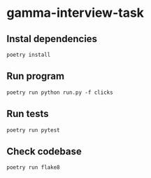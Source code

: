 # gamma-interview-task

## Instal dependencies

    poetry install

## Run program

    poetry run python run.py -f clicks

## Run tests

    poetry run pytest

## Check codebase 

    poetry run flake8

